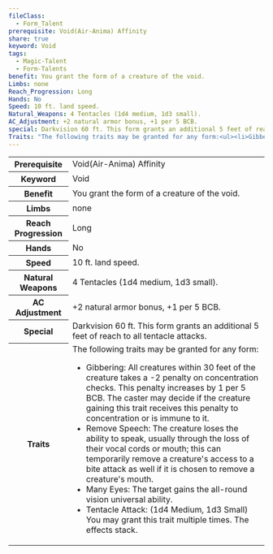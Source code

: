 ```yaml
---
fileClass:
  - Form_Talent
prerequisite: Void(Air-Anima) Affinity
share: true
keyword: Void
tags:
  - Magic-Talent
  - Form-Talents
benefit: You grant the form of a creature of the void.
Limbs: none
Reach_Progression: Long
Hands: No
Speed: 10 ft. land speed.
Natural_Weapons: 4 Tentacles (1d4 medium, 1d3 small).
AC_Adjustment: +2 natural armor bonus, +1 per 5 BCB.
special: Darkvision 60 ft. This form grants an additional 5 feet of reach to all tentacle attacks.
Traits: "The following traits may be granted for any form:<ul><li>Gibbering: All creatures within 30 feet of the creature takes a -2 penalty on concentration checks. This penalty increases by 1 per 5 BCB. The caster may decide if the creature gaining this trait receives this penalty to concentration or is immune to it.</li><li>Remove Speech: The creature loses the ability to speak, usually through the loss of their vocal cords or mouth; this can temporarily remove a creature's access to a bite attack as well if it is chosen to remove a creature's mouth.</li><li>Many Eyes: The target gains the all-round vision universal ability.</li><li>Tentacle Attack: (1d4 Medium, 1d3 Small) You may grant this trait multiple times. The effects stack.</li></ul>"
---
```


<p><span style="overflow-x: auto;"><table><tbody><tr><th>Prerequisite</th><td>Void(Air-Anima) Affinity</td></tr><tr><th>Keyword</th><td>Void</td></tr><tr><th>Benefit</th><td>You grant the form of a creature of the void.</td></tr><tr><th>Limbs</th><td>none</td></tr><tr><th>Reach Progression</th><td>Long</td></tr><tr><th>Hands</th><td>No</td></tr><tr><th>Speed</th><td>10 ft. land speed.</td></tr><tr><th>Natural Weapons</th><td>4 Tentacles (1d4 medium, 1d3 small).</td></tr><tr><th>AC Adjustment</th><td>+2 natural armor bonus, +1 per 5 BCB.</td></tr><tr><th>Special</th><td>Darkvision 60 ft. This form grants an additional 5 feet of reach to all tentacle attacks.</td></tr><tr><th>Traits</th><td>The following traits may be granted for any form:<ul><li>Gibbering: All creatures within 30 feet of the creature takes a -2 penalty on concentration checks. This penalty increases by 1 per 5 BCB. The caster may decide if the creature gaining this trait receives this penalty to concentration or is immune to it.</li><li>Remove Speech: The creature loses the ability to speak, usually through the loss of their vocal cords or mouth; this can temporarily remove a creature's access to a bite attack as well if it is chosen to remove a creature's mouth.</li><li>Many Eyes: The target gains the all-round vision universal ability.</li><li>Tentacle Attack: (1d4 Medium, 1d3 Small) You may grant this trait multiple times. The effects stack.</li></ul></td></tr></tbody></table></span></p>